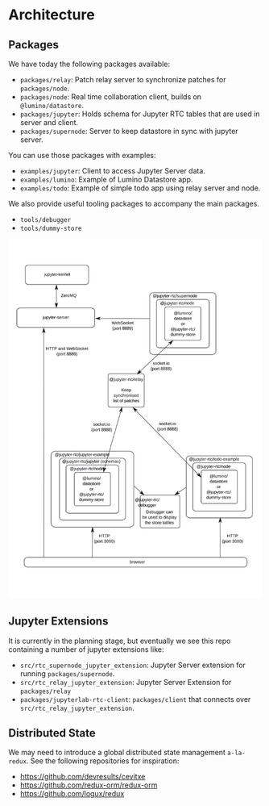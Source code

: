 # Architecture

## Packages

We have today the following packages available:

- `packages/relay`: Patch relay server to synchronize patches for `packages/node`.
- `packages/node`: Real time collaboration client, builds on `@lumino/datastore`.
- `packages/jupyter`: Holds schema for Jupyter RTC tables that are used in server and client.
- `packages/supernode`: Server to keep datastore in sync with jupyter server.

You can use those packages with examples:

- `examples/jupyter`: Client to access Jupyter Server data.
- `examples/lumino`: Example of Lumino Datastore app.
- `examples/todo`: Example of simple todo app using relay server and node.

We also provide useful tooling packages to accompany the main packages.

- `tools/debugger`
- `tools/dummy-store`

![The development architecture](images/dev-architecture.svg "The development architecture")

## Jupyter Extensions

It is currently in the planning stage, but eventually we see this repo containing a number of jupyter extensions like:

- `src/rtc_supernode_jupyter_extension`: Jupyter Server extension for running `packages/supernode`.
- `src/rtc_relay_jupyter_extension`: Jupyter Server Extension for `packages/relay`
- `packages/jupyterlab-rtc-client`: `packages/client` that connects over `src/rtc_relay_jupyter_extension`.

## Distributed State

We may need to introduce a global distributed state management `a-la-redux`. See the following repositories for inspiration:

- <https://github.com/devresults/cevitxe>
- <https://github.com/redux-orm/redux-orm>
- <https://github.com/logux/redux>
